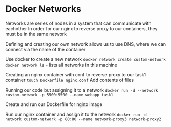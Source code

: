 # Docker Networks

Networks are series of nodes in a system that can communicate with eachother
In order for our nginx to reverse proxy to our containers, they must be in the same network

Defining and creating our own network allows us to use DNS, where we can connect via the name of the container

Use docker to create a new network
`docker network create custom-network`
`docker network ls` - lists all networks in this machine

Creating an nginx container with conf to reverse proxy to our task1 container
`touch Dockerfile nginx.conf`  Add contents of files

Running our code but assigning it to a network
`docker run -d --network custom-network -p 5500:5500 --name webapp task1 `

Create and run our Dockerfile for nginx image

Run our nginx container and assign it to the network
`docker run -d --network custom-network -p 80:80 --name network-proxy3 network-proxy2 `